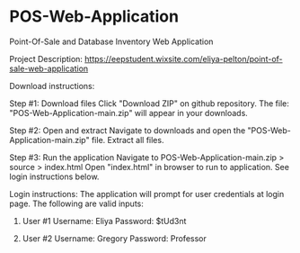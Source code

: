 # POS-Web-Application
Point-Of-Sale and Database Inventory Web Application

Project Description: https://eepstudent.wixsite.com/eliya-pelton/point-of-sale-web-application


Download instructions:

Step #1: Download files
Click "Download ZIP" on github repository. The file: "POS-Web-Application-main.zip" will appear in your downloads.

Step #2: Open and extract
Navigate to downloads and open the "POS-Web-Application-main.zip" file. Extract all files.

Step #3: Run the application
Navigate to POS-Web-Application-main.zip > source > index.html
Open "index.html" in browser to run to application. See login instructions below.


Login instructions:
The application will prompt for user credentials at login page. The following are valid inputs:

1) User #1
Username: Eliya
Password: $tUd3nt

2) User #2
Username: Gregory
Password: Professor